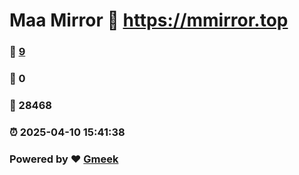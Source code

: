 # Maa Mirror :link: https://mmirror.top 
### :page_facing_up: [9](https://mmirror.top/tag.html) 
### :speech_balloon: 0 
### :hibiscus: 28468 
### :alarm_clock: 2025-04-10 15:41:38 
### Powered by :heart: [Gmeek](https://github.com/Meekdai/Gmeek)

